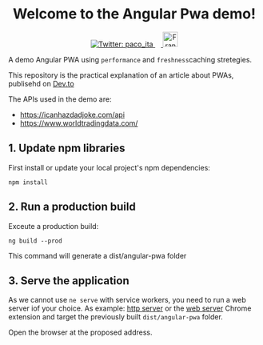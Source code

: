 <h1 align="center">Welcome to the Angular Pwa demo!</h1>
<p align="center">
  <a href="https://twitter.com/paco_ita">
    <img alt="Twitter: paco_ita" src="https://img.shields.io/twitter/follow/paco_ita.svg?style=social" target="_blank" />
  </a>
  &nbsp;&nbsp;&nbsp;<a href="https://dev.to/paco_ita">
  <img src="https://d2fltix0v2e0sb.cloudfront.net/dev-badge.svg" alt="Francesco Leardini's DEV Profile" height="30" width="30">
</a> 

</p>

A demo Angular PWA using `performance` and `freshness`caching stretegies.

This repository is the practical explanation of an article about PWAs, publisehd on [Dev.to](https://dev.to/paco_ita/create-progressive-web-apps-with-angular-workbox-pwa-builder-step-4-27d#angular) 

The APIs used in the demo are:

- https://icanhazdadjoke.com/api
- https://www.worldtradingdata.com/

## 1. Update npm libraries

First install or update your local project's npm dependencies:

```npm install```

## 2. Run a production build

Exceute a production build:

``` ng build --prod ```

This command will generate a dist/angular-pwa folder

## 3. Serve the application

As we cannot use `ne serve` with service workers, you need to run a web server iof your choice. As example: [http server](https://www.npmjs.com/package/http-server) or the [web server](https://chrome.google.com/webstore/detail/web-server-for-chrome/ofhbbkphhbklhfoeikjpcbhemlocgigb?hl=en) Chrome extension and target the previously built `dist/angular-pwa` folder.

Open the browser at the proposed address.

